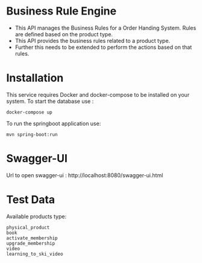 # Business Rule Engine

- This API manages the Business Rules for a Order Handing System. Rules are defined based on the product type.
- This API provides the business rules related to a product type.
- Further this needs to be extended to perform the actions based on that rules.

# Installation
This service requires Docker and docker-compose to be installed on your system. To start the database use :

```
docker-compose up
```

To run the springboot application use:

```
mvn spring-boot:run
```

# Swagger-UI
Url to open swagger-ui : http://localhost:8080/swagger-ui.html

# Test Data 
Available products type:

```
physical_product
book
activate_membership
upgrade_membership
video
learning_to_ski_video
```